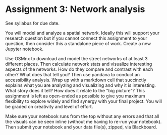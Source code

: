 # Assignment 3: Network analysis

See syllabus for due date.

You will model and analyze a spatial network. Ideally this will support your research question but if you cannot connect this assignment to your question, then consider this a standalone piece of work. Create a new Jupyter notebook.

Use OSMnx to download and model the street networks of at least 3 different places. Then calculate network stats and visualize interesting aspects of the networks. How do they compare and contrast with each other? What does that tell you? Then use pandana to conduct an accessibility analysis. Wrap up with a markdown cell that succinctly explains what you are analyzing and visualizing and why it is interesting. What story does it tell? How does it relate to the "big picture"? This assignment is left as open-ended as possible to give you maximum flexibility to explore widely and find synergy with your final project. You will be graded on creativity and level of effort.

Make sure your notebook runs from the top without any errors and that all the visuals can be seen inline (without me having to re-run your notebook). Then submit your notebook and your data file(s), zipped, via Blackboard.
